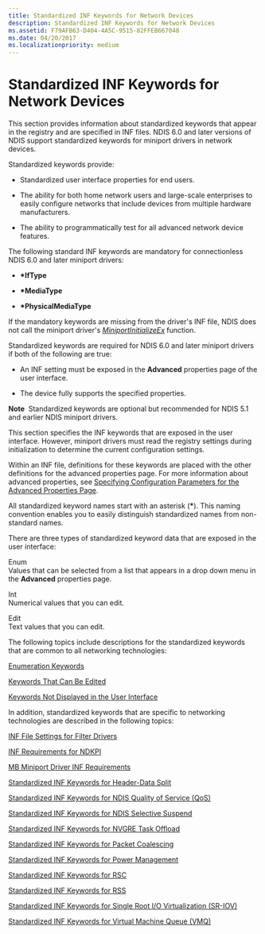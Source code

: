```yaml
---
title: Standardized INF Keywords for Network Devices
description: Standardized INF Keywords for Network Devices
ms.assetid: F79AFB63-D404-4A5C-9515-82FFEB667048
ms.date: 04/20/2017
ms.localizationpriority: medium
---
```


# Standardized INF Keywords for Network Devices





This section provides information about standardized keywords that appear in the registry and are specified in INF files. NDIS 6.0 and later versions of NDIS support standardized keywords for miniport drivers in network devices.

Standardized keywords provide:

-   Standardized user interface properties for end users.

-   The ability for both home network users and large-scale enterprises to easily configure networks that include devices from multiple hardware manufacturers.

-   The ability to programmatically test for all advanced network device features.

The following standard INF keywords are mandatory for connectionless NDIS 6.0 and later miniport drivers:

-   **\*IfType**

-   **\*MediaType**

-   **\*PhysicalMediaType**

If the mandatory keywords are missing from the driver's INF file, NDIS does not call the miniport driver's [*MiniportInitializeEx*](https://docs.microsoft.com/windows-hardware/drivers/ddi/ndis/nc-ndis-miniport_initialize) function.

Standardized keywords are required for NDIS 6.0 and later miniport drivers if both of the following are true:

-   An INF setting must be exposed in the **Advanced** properties page of the user interface.

-   The device fully supports the specified properties.

**Note**  Standardized keywords are optional but recommended for NDIS 5.1 and earlier NDIS miniport drivers.

 

This section specifies the INF keywords that are exposed in the user interface. However, miniport drivers must read the registry settings during initialization to determine the current configuration settings.

Within an INF file, definitions for these keywords are placed with the other definitions for the advanced properties page. For more information about advanced properties, see [Specifying Configuration Parameters for the Advanced Properties Page](specifying-configuration-parameters-for-the-advanced-properties-page.md).

All standardized keyword names start with an asterisk (**\***). This naming convention enables you to easily distinguish standardized names from non-standard names.

There are three types of standardized keyword data that are exposed in the user interface:

<a href="" id="enum"></a>Enum  
Values that can be selected from a list that appears in a drop down menu in the **Advanced** properties page.

<a href="" id="int"></a>Int  
Numerical values that you can edit.

<a href="" id="edit"></a>Edit  
Text values that you can edit.

The following topics include descriptions for the standardized keywords that are common to all networking technologies:

[Enumeration Keywords](enumeration-keywords.md)

[Keywords That Can Be Edited](keywords-that-can-be-edited.md)

[Keywords Not Displayed in the User Interface](keywords-not-displayed-in-the-user-interface.md)

In addition, standardized keywords that are specific to networking technologies are described in the following topics:

[INF File Settings for Filter Drivers](inf-file-settings-for-filter-drivers.md)

[INF Requirements for NDKPI](inf-requirements-for-ndkpi.md)

[MB Miniport Driver INF Requirements](mb-miniport-driver-inf-requirements.md)

[Standardized INF Keywords for Header-Data Split](standardized-inf-keywords-for-header-data-split.md)

[Standardized INF Keywords for NDIS Quality of Service (QoS)](standardized-inf-keywords-for-ndis-qos.md)

[Standardized INF Keywords for NDIS Selective Suspend](standardized-inf-keywords-for-ndis-selective-suspend.md)

[Standardized INF Keywords for NVGRE Task Offload](standardized-inf-keywords-for-nvgre-task-offload.md)

[Standardized INF Keywords for Packet Coalescing](standardized-inf-keywords-for-packet-coalescing.md)

[Standardized INF Keywords for Power Management](standardized-inf-keywords-for-power-management.md)

[Standardized INF Keywords for RSC](standardized-inf-keywords-for-rsc.md)

[Standardized INF Keywords for RSS](standardized-inf-keywords-for-rss.md)

[Standardized INF Keywords for Single Root I/O Virtualization (SR-IOV)](standardized-inf-keywords-for-sr-iov.md)

[Standardized INF Keywords for Virtual Machine Queue (VMQ)](standardized-inf-keywords-for-vmq.md)

 

 





